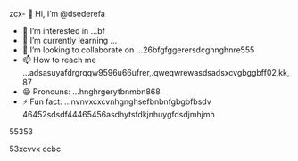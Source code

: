 zcx- 👋 Hi, I’m @dsederefa
- 👀 I’m interested in ...bf
- 🌱 I’m currently learning ...
- 💞️ I’m looking to collaborate on ...26bfgfggerersdcghnghnre555
- 📫 How to reach me ...adsasuyafdrgrqqw9596u66ufrer,.qweqwrewasdsadsxcvgbggbff02,kk,87
- 😄 Pronouns: ...hnghrgerytbnmbn868
- ⚡ Fun fact: ...nvnvxcxcvnhgnghsefbnbnfgbgbfbsdv
46452sdsdf44465456asdhytsfdkjnhuygfdsdjmhjmh
<!---sdsdfgrgrzazaazasdbx
dsederefa/dsederefa is a ✨ special ✨ repository because its `README.md` (this filetre) appears on your 256 profile.bgfzxczxcz
You can click the Preview link to take a look at your changes.dfgdf
--->55353
53xcvvx
ccbc
